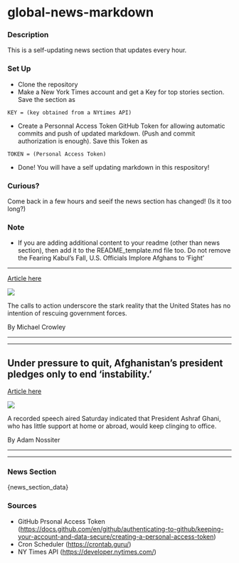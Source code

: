 # global-news-markdown

### Description 
This is a self-updating news section that updates every hour.

### Set Up 
* Clone the repository
* Make a New York Times account and get a Key for top stories section. Save the section as 
 ```
 KEY = (key obtained from a NYtimes API)
 ```
*  Create a Personnal Access Token GitHub Token for allowing automatic commits and push of updated markdown. (Push and commit authorization is enough). Save this Token as 
```
TOKEN = (Personal Access Token)
```
* Done! You will have a self updating markdown in this respository!

### Curious?
Come back in a few hours and seeif the news section has changed! (Is it too long?)

### Note
* If you are adding additional content to your readme (other than news section), then add it to the README_template.md file too. Do not remove the Fearing Kabul’s Fall, U.S. Officials Implore Afghans to ‘Fight’
---------------------------------------------------------------

[Article here](https://www.nytimes.com/2021/08/13/us/politics/kabul-biden-afghanistan.html)

[![](https://static01.nyt.com/images/2021/08/13/us/politics/13dc-afghan-diplo1/merlin_192879597_84d0d484-741d-4055-8893-dedc516a658b-superJumbo.jpg)](https://www.nytimes.com/2021/08/13/us/politics/kabul-biden-afghanistan.html)

The calls to action underscore the stark reality that the United States has no intention of rescuing government forces.

By Michael Crowley

* * *

* * *

Under pressure to quit, Afghanistan’s president pledges only to end ‘instability.’
----------------------------------------------------------------------------------

[Article here](https://www.nytimes.com/2021/08/13/world/asia/afghanistan-ghani-president-isolated.html)

[![](https://static01.nyt.com/images/2021/08/13/world/13GHANI-AFGHAN/merlin_189894783_5f797b7b-8dea-408d-98e0-92064338f065-superJumbo.jpg)](https://www.nytimes.com/2021/08/13/world/asia/afghanistan-ghani-president-isolated.html)

A recorded speech aired Saturday indicated that President Ashraf Ghani, who has little support at home or abroad, would keep clinging to office.

By Adam Nossiter

* * *

* * *

### News Section 
{news_section_data}


### Sources 
* GitHub Prsonal Access Token (https://docs.github.com/en/github/authenticating-to-github/keeping-your-account-and-data-secure/creating-a-personal-access-token)
* Cron Scheduler (https://crontab.guru/)
* NY Times API (https://developer.nytimes.com/)

